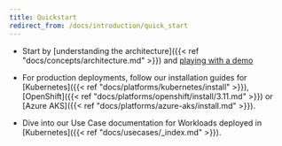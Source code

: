 ```yaml
---
title: Quickstart
redirect_from: /docs/introduction/quick_start
---
```



* Start by [understanding the architecture]({{< ref
"docs/concepts/architecture.md" >}}) and [playing with a demo](http://play.storageos.com/main)

* For production deployments, follow our installation guides for
   [Kubernetes]({{< ref "docs/platforms/kubernetes/install" >}}),
  [OpenShift]({{< ref "docs/platforms/openshift/install/3.11.md" >}}) or 
  [Azure AKS]({{< ref "docs/platforms/azure-aks/install.md" >}}).

* Dive into our Use Case documentation for Workloads deployed in [Kubernetes]({{< ref
"docs/usecases/_index.md" >}}).


